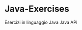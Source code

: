 # Java-Exercises
Esercizi in linguaggio Java
<a src="https://docs.oracle.com/javase/8/docs/api/">
Java API
</a>
